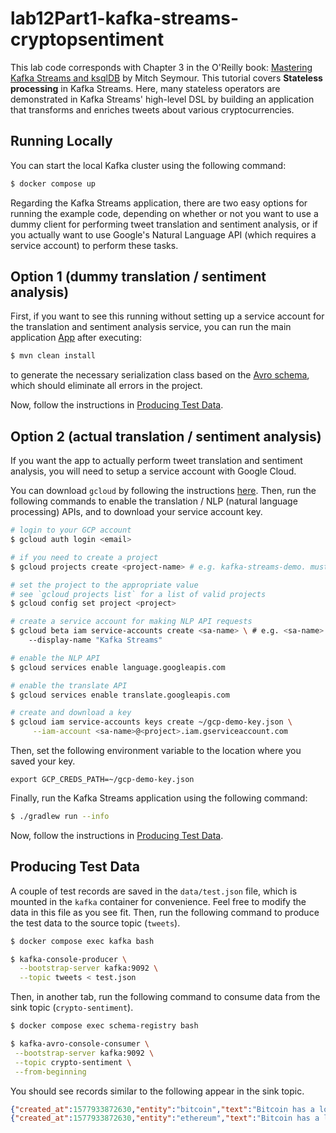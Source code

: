 # lab12Part1-kafka-streams-cryptopsentiment
This lab code corresponds with Chapter 3 in the O'Reilly book: [Mastering Kafka Streams and ksqlDB][book] by Mitch Seymour. This tutorial covers **Stateless processing** in Kafka Streams. Here, many stateless operators are demonstrated in Kafka Streams' high-level DSL by building an application that transforms and enriches tweets about various cryptocurrencies.

[book]: https://www.kafka-streams-book.com/

## Running Locally

You can start the local Kafka cluster using the following command:

```sh
$ docker compose up
```

Regarding the Kafka Streams application, there are two easy options for running the example code, depending on whether or not you want to use a dummy client for performing tweet translation and sentiment analysis, or if you actually want to use Google's Natural Language API (which requires a service account) to perform these tasks.

## Option 1 (dummy translation / sentiment analysis)
First, if you want to see this running without setting up a service account for the translation and sentiment analysis service, you can run the main application [App](/src/main/java/magicalpipelines/App.java) after executing:

```sh
$ mvn clean install
```

to generate the necessary serialization class based on the [Avro schema](/src/main/avro/entity_sentiment.avsc), which should eliminate all errors in the project.

Now, follow the instructions in [Producing Test Data](#producing-test-data).

## Option 2 (actual translation / sentiment analysis)
If you want the app to actually perform tweet translation and sentiment analysis, you will need to setup a service account with Google Cloud.

You can download `gcloud` by following the instructions [here](https://cloud.google.com/sdk/docs/downloads-interactive#mac). Then, run the following commands to enable the translation / NLP (natural language processing) APIs, and to download your service account key.

```bash
# login to your GCP account
$ gcloud auth login <email>

# if you need to create a project
$ gcloud projects create <project-name> # e.g. kafka-streams-demo. must be globally unique so adjust accordingly

# set the project to the appropriate value
# see `gcloud projects list` for a list of valid projects
$ gcloud config set project <project>

# create a service account for making NLP API requests
$ gcloud beta iam service-accounts create <sa-name> \ # e.g. <sa-name> could be "dev-streams"
    --display-name "Kafka Streams"

# enable the NLP API
$ gcloud services enable language.googleapis.com

# enable the translate API
$ gcloud services enable translate.googleapis.com

# create and download a key
$ gcloud iam service-accounts keys create ~/gcp-demo-key.json \
     --iam-account <sa-name>@<project>.iam.gserviceaccount.com
```

Then, set the following environment variable to the location where you saved your key.
```
export GCP_CREDS_PATH=~/gcp-demo-key.json
```

Finally, run the Kafka Streams application using the following command:
```sh
$ ./gradlew run --info
```

Now, follow the instructions in [Producing Test Data](#producing-test-data).

## Producing Test Data
A couple of test records are saved in the `data/test.json` file, which is mounted in the `kafka` container for convenience. Feel free to modify the data in this file as you see fit. Then, run the following command to produce the test data to the source topic (`tweets`).

```sh
$ docker compose exec kafka bash

$ kafka-console-producer \
  --bootstrap-server kafka:9092 \
  --topic tweets < test.json
```

Then, in another tab, run the following command to consume data from the sink topic (`crypto-sentiment`).
```sh
$ docker compose exec schema-registry bash

$ kafka-avro-console-consumer \
 --bootstrap-server kafka:9092 \
 --topic crypto-sentiment \
 --from-beginning
 ```
 
 You should see records similar to the following appear in the sink topic.
 ```json
 {"created_at":1577933872630,"entity":"bitcoin","text":"Bitcoin has a lot of promise. I'm not too sure about #ethereum","sentiment_score":0.3444212495322003,"sentiment_magnitude":0.9464683988787772,"salience":0.9316858469669134}
{"created_at":1577933872630,"entity":"ethereum","text":"Bitcoin has a lot of promise. I'm not too sure about #ethereum","sentiment_score":0.1301464314096875,"sentiment_magnitude":0.8274198304784903,"salience":0.9112319163372604}
```
